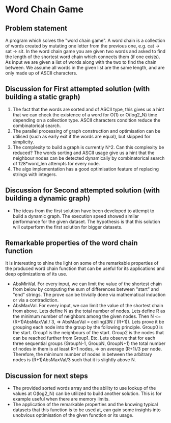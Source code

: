 # Word Chain Game

## Problem statement
A program which solves the "word chain game". A word chain is a collection of words created by mutating one letter from the previous one, e.g. cat -> sat -> sit. In the word chain game you are given two words and asked to find the length of the shortest word chain which connects them (if one exists). As input we are given a list of words along with the two to find the chain between. We assume all words in the given list are the same length, and are only made up of ASCII characters.

## Discussion for First attempted solution (with building a static graph)
1. The fact that the words are sorted and of ASCII type, this gives us a hint that we can check the existence of a word for O(1) or O(log2_N) time depending on a collection type. ASCII characters condition reduce the combinatorical search.
2. The parallel processing of graph construction and optimisation can be utilised (such as early exit if the words are equal), but skipped for simplicity.
3. The complexity to build a graph is currently N^2. Can this complexity be reduced? The words sorting and ASCII usage give us a hint that the neighbour nodes can be detected dynamically by combinatorical search of 128*word_len attempts for every node.
4. The algo implementation has a good optimisation feature of replacing strings with integers.

## Discussion for Second attempted solution (with building a dynamic graph)
- The ideas from the first solution have been developed to attempt to build a dynamic graph. The execution speed showed similar performance for the given dataset. The hypothesis is that this solution will outperform the first solution for bigger datasets.

## Remarkable properties of the word chain function
It is interesting to shine the light on some of the remarkable properties of the produced word chain function that can be useful for its applications and deep optimizations of its use.
- AbsMinVal. For every input, we can limit the value of the shortest chain from below by computing the sum of differences between "start" and "end" strings. The prove can be trivially done via mathematical induction or via a contradiction.
- AbsMaxVal. For every input, we can limit the value of the shortest chain from above. Lets define N as the total number of nodes. Lets define R as the minimum number of neighbors among the given nodes. Then N <= (R+1)AbsMaxVal / 3, => AbsMaxVal = ceiling(3N / (R+1)). Lets prove it be grouping each node into the group by the following principle. Group0 is the start. Group1 is the neighbours of the start. Group2 is the nodes that can be reached further from Group1. Etc. Lets observe that for each three sequential groups (GroupN-1, GroupN, GroupN+1) the total number of nodes in them is at least R+1 nodes, => on average (R+1)/3 per node. Therefore, the minimum number of nodes in between the arbitrary nodes is (R+1)AbsMaxVal/3 such that it is slightly above N. 

## Discussion for next steps
- The provided sorted words array and the ability to use lookup of the values at O(log2_N) can be utilized to build another solution. This is for example useful when there are memory limits.
- The application of the remarkable properties and the knowing typical datasets that this function is to be used at, can gain some insights into unobvious optimisation of the given function or its usage.
